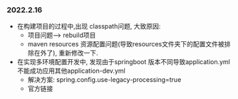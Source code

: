### 2022.2.16

- 在构建项目的过程中,出现 classpath问题, 大致原因:
  - 项目问题--> rebuild项目
  - maven resources 资源配置问题(导致resources文件夹下的配置文件被排除在外了), 重新修改一下.
- 在实现多环境配置开发中, 发现由于springboot 版本不同导致application.yml 不能成功应用其他application-dev.yml
  - 解决方案: spring.config.use-legacy-processing=true
  - 官方链接
